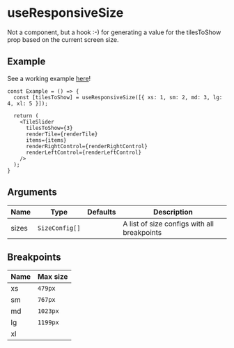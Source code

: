 # useResponsiveSize

Not a component, but a hook :-) for generating a value for the tilesToShow prop based on the current screen size. 

## Example

See a working example [here](../examples-advanced/responsive-slider)! 

```tsx
const Example = () => {
  const [tilesToShow] = useResponsiveSize([{ xs: 1, sm: 2, md: 3, lg: 4, xl: 5 }]);
  
  return (
    <TileSlider
      tilesToShow={3}
      renderTile={renderTile}
      items={items}
      renderRightControl={renderRightControl}
      renderLeftControl={renderLeftControl}
    />
  );
}
```

## Arguments

| Name  | Type           | Defaults         | Description                                 |
|-------|----------------|------------------|---------------------------------------------|
| sizes | `SizeConfig[]` |                  | A list of size configs with all breakpoints |

## Breakpoints

| Name | Max size |
|------|----------|
| xs   | `479px`  |
| sm   | `767px`  |
| md   | `1023px` |
| lg   | `1199px` |
| xl   |          |
